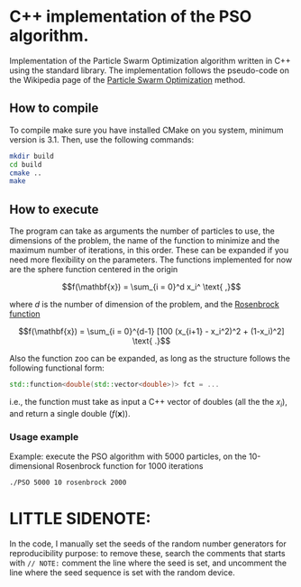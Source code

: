 # C++ implementation of the PSO algorithm.

Implementation of the Particle Swarm Optimization algorithm written in C++ using the standard library. The implementation follows the pseudo-code on the Wikipedia page of the [Particle Swarm Optimization](https://en.wikipedia.org/wiki/Particle_swarm_optimization#Algorithm) method.

## How to compile

To compile make sure you have installed CMake on you system, minimum version is 3.1.
Then, use the following commands:
```bash
mkdir build
cd build
cmake ..
make
```

## How to execute

The program can take as arguments the number of particles to use, the dimensions of the problem, the name of the function to minimize and the maximum number of iterations, in this order. These can be expanded if you need more flexibility on the parameters.
The functions implemented for now are the sphere function centered in the origin
```math
f(\mathbf{x}) = \sum_{i = 0}^d x_i^ \text{    ,}
```
where $d$ is the number of dimension of the problem, and the [Rosenbrock function](https://en.wikipedia.org/wiki/Rosenbrock_function)
```math
f(\mathbf{x}) = \sum_{i = 0}^{d-1} [100 (x_{i+1} - x_i^2)^2 + (1-x_i)^2] \text{    .}
```
Also the function zoo can be expanded, as long as the structure follows the following functional form:
```cpp
std::function<double(std::vector<double>)> fct = ...
```
i.e., the function must take as input a C++ vector of doubles (all the the $x_i$), and return a single double ($`f(\mathbf{x})`$).

### Usage example
Example: execute the PSO algorithm with 5000 particles, on the 10-dimensional Rosenbrock function for 1000 iterations
```bash
./PSO 5000 10 rosenbrock 2000
```

# LITTLE SIDENOTE:
In the code, I manually set the seeds of the random number generators for reproducibility purpose: to remove these, search the comments that starts with `// NOTE:` comment the line where the seed is set, and uncomment the line where the seed sequence is set with the random device.
